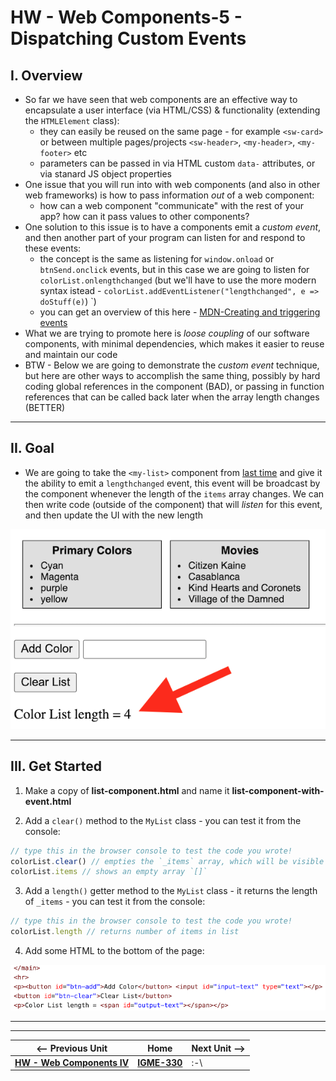 # HW - Web Components-5 - Dispatching Custom Events

## I. Overview

- So far we have seen that web components are an effective way to encapsulate a user interface (via HTML/CSS) & functionality (extending the `HTMLElement` class):
  - they can easily be reused on the same page - for example `<sw-card>` or between multiple pages/projects `<sw-header>`, `<my-header>`, `<my-footer>` etc
  - parameters can be passed in via HTML custom `data-` attributes, or via stanard JS object properties
- One issue that you will run into with web components (and also in other web frameworks) is how to pass information *out* of a web component:
  - how can a web component "communicate" with the rest of your app? how can it pass values to other components?
- One solution to this issue is to have a components emit a *custom event*, and then another part of your program can listen for and respond to these events:
  - the concept is the same as listening for `window.onload` or `btnSend.onclick` events, but in this case we are going to listen for `colorList.onlengthchanged` (but we'll have to use the more modern syntax istead - `colorList.addEventListener("lengthchanged", e => doStuff(e)`)
`)
  - you can get an overview of this here - [MDN-Creating and triggering events](https://developer.mozilla.org/en-US/docs/Web/Events/Creating_and_triggering_events)
- What we are trying to promote here is *loose coupling* of our software components, with minimal dependencies, which makes it easier to reuse and maintain our code
- BTW - Below we are going to demonstrate the *custom event* technique, but here are other ways to accomplish the same thing, possibly by hard coding global references in the component (BAD), or passing in function references that can be called back later when the array length changes (BETTER)

<hr>

## II. Goal

- We are going to take the `<my-list>` component from [last time](HW-wc-4.md) and give it the ability to emit a `lengthchanged` event, this event will be broadcast by the component whenever the length of the `items` array changes. We can then write code (outside of the component) that will *listen* for this event, and then update the UI with the new length

![screenshot](_images/_wc/HW-wc-12.png)

<hr>

## III. Get Started

1) Make a copy of **list-component.html** and name it **list-component-with-event.html**

2) Add a `clear()` method to the `MyList` class - you can test it from the console:

```js
// type this in the browser console to test the code you wrote!
colorList.clear() // empties the `_items` array, which will be visible on the page
colorList.items // shows an empty array `[]`
```

3) Add a `length()` getter method to the `MyList` class - it returns the length of `_items` - you can test it from the console:

```js
// type this in the browser console to test the code you wrote!
colorList.length // returns number of items in list
```

4) Add some HTML to the bottom of the page:

![screenshot](_images/_wc/HW-wc-13.png)

<hr><hr>

| <-- Previous Unit | Home | Next Unit -->
| --- | --- | --- 
|  [**HW - Web Components IV**](HW-wc-4.md)  |  [**IGME-330**](../README.md) | :-\
